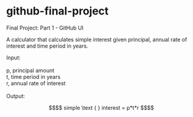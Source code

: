 # github-final-project
Final Project: Part 1 - GitHub UI

A calculator that calculates simple interest given principal, annual rate of interest and time period in years.

Input: <br>
<br>
p, principal amount <br>
t, time period in years <br>
r, annual rate of interest <br>
<br>
Output: <br>
```math
$$ simple \text { } interest = p*t*r $$
```
